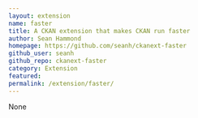 ```yaml
---
layout: extension
name: faster
title: A CKAN extension that makes CKAN run faster
author: Sean Hammond
homepage: https://github.com/seanh/ckanext-faster
github_user: seanh
github_repo: ckanext-faster
category: Extension
featured: 
permalink: /extension/faster/
---
```



None
